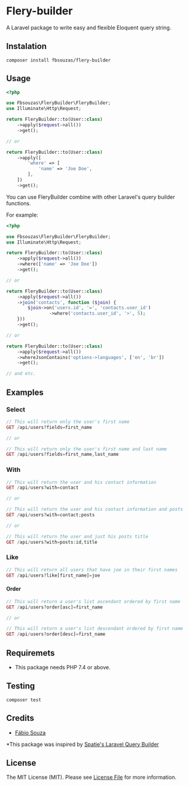 # Flery-builder

A Laravel package to write easy and flexible Eloquent query string.

## Instalation
```shell
composer install fbsouzas/flery-builder
```

## Usage

```php
<?php

use Fbsouzas\FleryBuilder\FleryBuilder;
use Illuminate\Http\Request;

return FleryBuilder::to(User::class)
    ->apply($request->all())
    ->get();

// or

return FleryBuilder::to(User::class)
    ->apply([
        'where' => [
            'name' => 'Joe Doe',
        ],
    ])
    ->get();
```

You can use FleryBuilder combine with other Laravel's query builder functions.

For example:

```php
<?php

use Fbsouzas\FleryBuilder\FleryBuilder;
use Illuminate\Http\Request;

return FleryBuilder::to(User::class)
    ->apply($request->all())
    ->where(['name' => 'Joe Doe'])
    ->get();

// or

return FleryBuilder::to(User::class)
    ->apply($request->all())
    ->join('contacts', function ($join) {
        $join->on('users.id', '=', 'contacts.user_id')
                ->where('contacts.user_id', '>', 5);
    }))
    ->get();

// or

return FleryBuilder::to(User::class)
    ->apply($request->all())
    ->whereJsonContains('options->languages', ['en', 'br'])
    ->get();

// and etc.
```

## Examples

### Select

```php
// This will return only the user's first name
GET /api/users?fields=first_name

// or

// This will return only the user's first name and last name
GET /api/users?fields=first_name,last_name
```

### With

```php
// This will return the user and his contact information
GET /api/users?with=contact

// or

// This will return the user and his contact information and posts
GET /api/users?with=contact;posts

// or

// This will return the user and just his posts title
GET /api/users?with=posts:id,title
```

### Like

```php
// This will return all users that have joe in their first names
GET /api/users?like[first_name]=joe
```

#### Order

```php
// This will return a user's list ascendant ordered by first name
GET /api/users?order[asc]=first_name

// or

// This will return a user's list descendant ordered by first name
GET /api/users?order[desc]=first_name
```

## Requiremets
- This package needs PHP 7.4 or above.

## Testing
```shell
composer test
```

## Credits
- [Fábio Souza](https://github.com/fbsouzas)

*This package was inspired by [Spatie's Laravel Query Builder](https://github.com/spatie/laravel-query-builder)

## License

The MIT License (MIT). Please see [License File](LICENSE.md) for more information.

